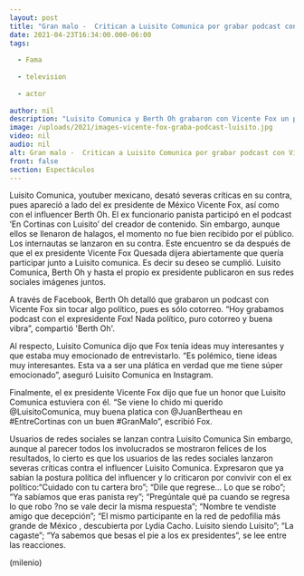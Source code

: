 ```yaml
---
layout: post
title: "Gran malo -  Critican a Luisito Comunica por grabar podcast con Vicente Fox"
date: 2021-04-23T16:34:00.000-06:00
tags:
  
  - Fama
  
  - television
  
  - actor
  
author: nil
description: "Luisito Comunica y Berth Oh grabaron con Vicente Fox un podcast; los involucrados aseguraron que la pasaron muy bien, pero los usuarios de redes sociales lanzaron severas opiniones en su contra: ¿Luisito Comunica se vendió? "
image: /uploads/2021/images-vicente-fox-graba-podcast-luisito.jpg
video: nil
audio: nil
alt: Gran malo -  Critican a Luisito Comunica por grabar podcast con Vicente Fox
front: false
section: Espectáculos
---
```


Luisito Comunica, youtuber mexicano, desató severas críticas en su contra, pues apareció a lado del ex presidente de México Vicente Fox, así como con el influencer Berth Oh. El ex funcionario panista participó en el podcast ‘En Cortinas con Luisito’ del creador de contenido. Sin embargo, aunque ellos se llenaron de halagos, el momento no fue bien recibido por el público. Los internautas se lanzaron en su contra. Este encuentro se da después de que el ex presidente Vicente Fox Quesada dijera abiertamente que quería participar junto a Luisito comunica. Es decir su deseo se cumplió. Luisito Comunica, Berth Oh y hasta el propio ex presidente publicaron en sus redes sociales imágenes juntos.

A través de Facebook, Berth Oh detalló que grabaron un podcast con Vicente Fox sin tocar algo político, pues es sólo cotorreo. “Hoy grabamos podcast con el expresidente Fox! Nada político, puro cotorreo y buena vibra”, compartió 'Berth Oh'. 

Al respecto, Luisito Comunica dijo que Fox tenía ideas muy interesantes y que estaba muy emocionado de entrevistarlo. “Es polémico, tiene ideas muy interesantes. Esta va a ser una plática en verdad que me tiene súper emocionado”, aseguró Luisito Comunica en Instagram. 

Finalmente, el ex presidente Vicente Fox dijo que fue un honor que Luisito Comunica estuviera con él. “Se viene lo chido mi querido @LuisitoComunica, muy buena platica con @JuanBertheau en #EntreCortinas con un buen #GranMalo”, escribió Fox. 

Usuarios de redes sociales se lanzan contra Luisito Comunica  Sin embargo, aunque al parecer todos los involucrados se mostraron felices de los resultados, lo cierto es que los usuarios de las redes sociales lanzaron severas críticas contra el influencer Luisito Comunica. Expresaron que ya sabían la postura política del influencer y lo criticaron por convivir con el ex político:​“Cuidado con tu cartera bro”; “Dile que regrese... Lo que se robo”; “Ya sabíamos que eras panista rey”; “Pregúntale qué pa cuando se regresa lo que robo ?no se vale decir la misma respuesta”; “Nombre te vendiste amigo que decepción”; “El mismo participante en la red de pedofilia más grande de México , descubierta por Lydia Cacho.
Luisito siendo Luisito”; “La cagaste”; “Ya sabemos que besas el pie a los ex presidentes”, se lee entre las reacciones. 

(milenio)